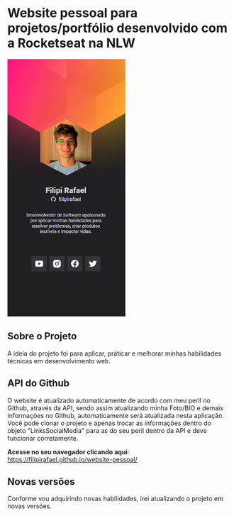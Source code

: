 
# Website pessoal para projetos/portfólio desenvolvido com a Rocketseat na NLW
<div style="display: inline-block">
    <img height="580rem" src="./img/screenshot.png" alt="Aplicação">
</div>

## Sobre o Projeto
A ideia do projeto foi para aplicar, práticar e melhorar minhas habilidades técnicas em desenvolvimento web. 

## API do Github
O website é atualizado automaticamente de acordo com meu peril no Github, através da API, sendo assim atualizando minha Foto/BIO e demais informações no Github, automaticamente será atualizada nesta aplicação. Você pode clonar o projeto e apenas trocar as informações dentro do objeto "LinksSocialMedia" para as do seu peril dentro da API e deve funcionar corretamente.

**Acesse no seu navegador clicando aqui**: https://filipirafael.github.io/website-pessoal/

## Novas versões
Conforme vou adquirindo novas habilidades, irei atualizando o projeto em novas versões. 